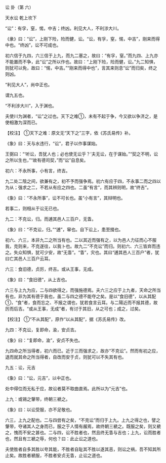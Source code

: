 讼 卦（第 六）

天水讼 乾上坎下 

“讼”：有孚，窒，惕，中吉；终凶。利见大人，不利涉大川。

《彖》曰：“讼”，上刚下险，险而健，讼。“讼，有孚，窒，惕，中吉”，刚来而得中也。“终凶”，讼不可成也。

初六信于九四，六三信于上九，而九二塞之，故曰：“有孚，窒。”而九四、上九亦不能置而不争，此“讼”之所以作也。故曰：“上刚下险，险而健，讼。”九二知惧，则犹可以免，故曰：“惕，中吉。”“刚来而得中也”，言其来则息“讼”而归矣，终之则凶。

“利见大人”，尚中正也。

谓九五也。

“不利涉大川”，入于渊也。

夫使川为渊者，“讼”之过也。天下之难①，未有不起于争，今又欲以争济之，是使相激为深而已。

【校注】 ①天下之难：原文无“天下之”三字，依《苏氏易传》补。

《象》曰：天与水违行，“讼”，君子以作事谋始。

王弼曰：“‘听讼，吾犹人也；必也使无讼乎？’夫无讼，在于谋始。”“契之不明，讼之所以生也，”“故有德司契，”而“讼”自息矣。

初六：不永所事，小有言，终吉。

九二处二陰之间，欲兼有之，初不予而强争焉。初六有应于四，不永事二而之四以为从；强求之二，不若从有应之四也。二虽“有言”，而其辨则明，故“终吉”。

《象》曰：“不永所事”，讼不可长也。虽“小有言”，其辩明也。

若事二，则相从于讼无已也。

九二：不克讼，归。而逋其邑人三百户，无眚。

《象》曰：“不克讼，归。”“逋”，窜也。自下讼上，患至掇也。

初六、六三，本非九二之所当有也。二以其近而强有之，以为邑人力征而心不服我，克则来，不克遂往，以我卜也。故九二“不克讼”而归。则初六、六三皆弃而违之。失众知惧，犹可少安，故“无眚”。“眚”，灾也。其曰“逋其邑人三百户”者，犹曰亡其邑人三百户云耳。

六三：食旧德，贞厉，终吉。或从王事，无成。

《象》曰：“食旧德”，从上吉也。

六三与上九为应，二与四欲得之，而强施德焉。夫六三之应于上九者，天命之所当有也，非为其有德于我也，虽二与四之德不能夺之矣。是以“食旧德”，以从其配①，“食”者，食而忘之、不报之谓也，犹若食言云耳。与二陽近而不报其德，故厉而后吉。“或从王事，无成”者，有讨于其旧，从之可也；成之，过矣。

【校注】 ①“不从其配”，原作“以从其配”，据《苏氏易传》改。

九四：不克讼，复即命，渝，安贞吉。

《象》曰：“复即命，渝”，安贞不失也。

九四命之所当得者，初六而已。近于三而强求之，故亦“不克讼”。然而有初之应，退而就其命之所当得者，自改而安于贞，则犹可以不失其有也。

九五：讼，元吉

《象》曰：“讼，元吉”，以中正也。

处中得位而无私于应，故讼者莫不取曲直焉。此所以为“元吉”也。

上九：或锡之鞶带，终朝三褫之。

《象》曰：以讼受服，亦不足敬也。

六三，上九之配也。二与四尝有之矣，“不克讼”而归于上九。上九之得之也，譬之鞶带，夺诸其人之身而已，服之于人情有赧焉，故终朝三褫之。既服之矣，则又褫之，愧而不安之甚也。二与四，讼不胜者也，然且终无眚与吉也；上九，讼而胜者也，然且有三褫之辱，何也？曰：此止讼之道也。

夫使胜者自多其胜以夸其能，不胜者自耻其不胜以遂其恶，则讼之祸，吾不知其所止矣。故胜者褫服，不胜者安贞无眚，止讼之道也。

